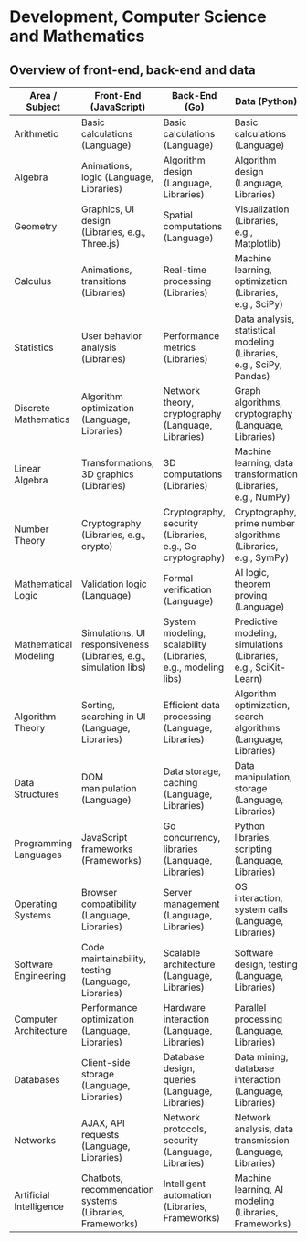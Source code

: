 # Development, Computer Science and Mathematics

## Overview of front-end, back-end and data

| Area / Subject          | Front-End (JavaScript)                                            | Back-End (Go)                                                 | Data (Python)                                                        |
| ----------------------- | ----------------------------------------------------------------- | ------------------------------------------------------------- | -------------------------------------------------------------------- |
| Arithmetic              | Basic calculations (Language)                                     | Basic calculations (Language)                                 | Basic calculations (Language)                                        |
| Algebra                 | Animations, logic (Language, Libraries)                           | Algorithm design (Language, Libraries)                        | Algorithm design (Language, Libraries)                               |
| Geometry                | Graphics, UI design (Libraries, e.g., Three.js)                   | Spatial computations (Language)                               | Visualization (Libraries, e.g., Matplotlib)                          |
| Calculus                | Animations, transitions (Libraries)                               | Real-time processing (Libraries)                              | Machine learning, optimization (Libraries, e.g., SciPy)              |
| Statistics              | User behavior analysis (Libraries)                                | Performance metrics (Libraries)                               | Data analysis, statistical modeling (Libraries, e.g., SciPy, Pandas) |
| Discrete Mathematics    | Algorithm optimization (Language, Libraries)                      | Network theory, cryptography (Language, Libraries)            | Graph algorithms, cryptography (Language, Libraries)                 |
| Linear Algebra          | Transformations, 3D graphics (Libraries)                          | 3D computations (Libraries)                                   | Machine learning, data transformation (Libraries, e.g., NumPy)       |
| Number Theory           | Cryptography (Libraries, e.g., crypto)                            | Cryptography, security (Libraries, e.g., Go cryptography)     | Cryptography, prime number algorithms (Libraries, e.g., SymPy)       |
| Mathematical Logic      | Validation logic (Language)                                       | Formal verification (Language)                                | AI logic, theorem proving (Language)                                 |
| Mathematical Modeling   | Simulations, UI responsiveness (Libraries, e.g., simulation libs) | System modeling, scalability (Libraries, e.g., modeling libs) | Predictive modeling, simulations (Libraries, e.g., SciKit-Learn)     |
| Algorithm Theory        | Sorting, searching in UI (Language, Libraries)                    | Efficient data processing (Language, Libraries)               | Algorithm optimization, search algorithms (Language, Libraries)      |
| Data Structures         | DOM manipulation (Language)                                       | Data storage, caching (Language, Libraries)                   | Data manipulation, storage (Language, Libraries)                     |
| Programming Languages   | JavaScript frameworks (Frameworks)                                | Go concurrency, libraries (Language, Libraries)               | Python libraries, scripting (Language, Libraries)                    |
| Operating Systems       | Browser compatibility (Language, Libraries)                       | Server management (Language, Libraries)                       | OS interaction, system calls (Language, Libraries)                   |
| Software Engineering    | Code maintainability, testing (Language, Libraries)               | Scalable architecture (Language, Libraries)                   | Software design, testing (Language, Libraries)                       |
| Computer Architecture   | Performance optimization (Language, Libraries)                    | Hardware interaction (Language, Libraries)                    | Parallel processing (Language, Libraries)                            |
| Databases               | Client-side storage (Language, Libraries)                         | Database design, queries (Language, Libraries)                | Data mining, database interaction (Language, Libraries)              |
| Networks                | AJAX, API requests (Language, Libraries)                          | Network protocols, security (Language, Libraries)             | Network analysis, data transmission (Language, Libraries)            |
| Artificial Intelligence | Chatbots, recommendation systems (Libraries, Frameworks)          | Intelligent automation (Libraries, Frameworks)                | Machine learning, AI modeling (Libraries, Frameworks)                |
